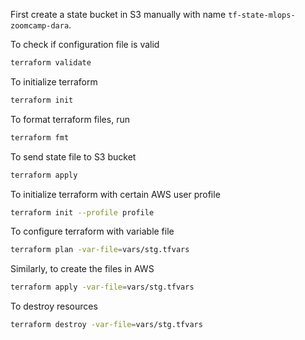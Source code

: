First create a state bucket in S3 manually with name `tf-state-mlops-zoomcamp-dara`.

To check if configuration file is valid
```bash
terraform validate
```
To initialize terraform
```bash
terraform init
```
To format terraform files, run
```bash
terraform fmt
```
To send state file to S3 bucket
```bash
terraform apply
```

To initialize terraform with certain AWS user profile
```bash
terraform init --profile profile
```

To configure terraform with variable file
```bash
terraform plan -var-file=vars/stg.tfvars
```
Similarly, to create the files in AWS
```bash
terraform apply -var-file=vars/stg.tfvars
```

To destroy resources
```bash
terraform destroy -var-file=vars/stg.tfvars
```
